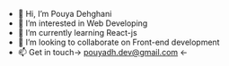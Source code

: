 - 👋 Hi, I’m Pouya Dehghani
- 👀 I’m interested in Web Developing
- 🌱 I’m currently learning React-js
- 💞️ I’m looking to collaborate on Front-end development
- 📫 Get in touch-> pouyadh.dev@gmail.com <-

<!---
pouyadh/pouyadh is a ✨ special ✨ repository because its `README.md` (this file) appears on your GitHub profile.
You can click the Preview link to take a look at your changes.
--->
